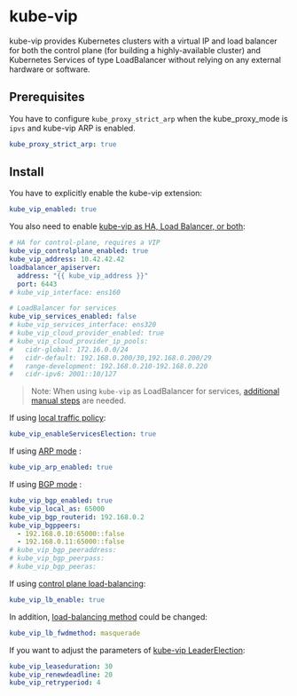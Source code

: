 # kube-vip

kube-vip provides Kubernetes clusters with a virtual IP and load balancer for both the control plane (for building a highly-available cluster) and Kubernetes Services of type LoadBalancer without relying on any external hardware or software.

## Prerequisites

You have to configure `kube_proxy_strict_arp` when the kube_proxy_mode is `ipvs` and kube-vip ARP is enabled.

```yaml
kube_proxy_strict_arp: true
```

## Install

You have to explicitly enable the kube-vip extension:

```yaml
kube_vip_enabled: true
```

You also need to enable
[kube-vip as HA, Load Balancer, or both](https://kube-vip.io/docs/installation/static/#kube-vip-as-ha-load-balancer-or-both):

```yaml
# HA for control-plane, requires a VIP
kube_vip_controlplane_enabled: true
kube_vip_address: 10.42.42.42
loadbalancer_apiserver:
  address: "{{ kube_vip_address }}"
  port: 6443
# kube_vip_interface: ens160

# LoadBalancer for services
kube_vip_services_enabled: false
# kube_vip_services_interface: ens320
# kube_vip_cloud_provider_enabled: true
# kube_vip_cloud_provider_ip_pools:
#   cidr-global: 172.16.0.0/24
#   cidr-default: 192.168.0.200/30,192.168.0.200/29
#   range-development: 192.168.0.210-192.168.0.220
#   cidr-ipv6: 2001::10/127
```

> Note: When using `kube-vip` as LoadBalancer for services,
> [additional manual steps](https://kube-vip.io/docs/usage/cloud-provider/)
> are needed.

If using [local traffic policy](https://kube-vip.io/docs/usage/kubernetes-services/#external-traffic-policy-kube-vip-v050):

```yaml
kube_vip_enableServicesElection: true
```

If using [ARP mode](https://kube-vip.io/docs/installation/static/#arp) :

```yaml
kube_vip_arp_enabled: true
```

If using [BGP mode](https://kube-vip.io/docs/installation/static/#bgp) :

```yaml
kube_vip_bgp_enabled: true
kube_vip_local_as: 65000
kube_vip_bgp_routerid: 192.168.0.2
kube_vip_bgppeers:
  - 192.168.0.10:65000::false
  - 192.168.0.11:65000::false
# kube_vip_bgp_peeraddress:
# kube_vip_bgp_peerpass:
# kube_vip_bgp_peeras:
```

If using [control plane load-balancing](https://kube-vip.io/docs/about/architecture/#control-plane-load-balancing):

```yaml
kube_vip_lb_enable: true
```

In addition, [load-balancing method](https://kube-vip.io/docs/installation/flags/#environment-variables) could be changed:

```yaml
kube_vip_lb_fwdmethod: masquerade
```

If you want to adjust the parameters of [kube-vip LeaderElection](https://kube-vip.io/docs/installation/flags/#environment-variables):

```yaml
kube_vip_leaseduration: 30
kube_vip_renewdeadline: 20
kube_vip_retryperiod: 4
```
